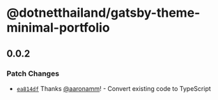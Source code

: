 # @dotnetthailand/gatsby-theme-minimal-portfolio

## 0.0.2
### Patch Changes



- [`ea814df`](https://github.com/dotnetthailand/minimal-portfolio/commit/ea814dfb563f7da784a2b03db80967ba11ae97ee) Thanks [@aaronamm](https://github.com/aaronamm)! - Convert existing code to TypeScript
